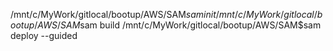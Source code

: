 /mnt/c/MyWork/gitlocal/bootup/AWS/SAM$sam init
/mnt/c/MyWork/gitlocal/bootup/AWS/SAM$sam build
/mnt/c/MyWork/gitlocal/bootup/AWS/SAM$sam deploy --guided
